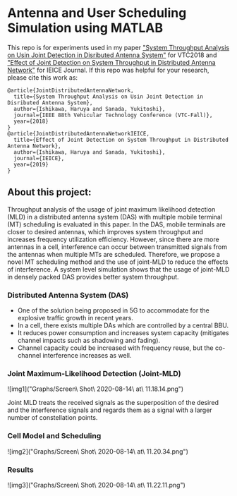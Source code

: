 # Antenna and User Scheduling Simulation using MATLAB

This repo is for experiments used in my paper ["System Throughput Analysis on Usin Joint Detection in Disributed Antenna System"](https://ieeexplore.ieee.org/document/8690889) for VTC2018 and ["Effect of Joint Detection on System Throughput in Distributed Antenna Network"](https://www.jstage.jst.go.jp/article/transcom/E102.B/3/E102.B_2018EBP3077/_article) for IEICE Journal.
If this repo was helpful for your research, please cite this work as:
```
@article{JointDistributedAntennaNetwork,
  title={System Throughput Analysis on Usin Joint Detection in Disributed Antenna System},
  author={Ishikawa, Haruya and Sanada, Yukitoshi},
  journal={IEEE 88th Vehicular Technology Conference (VTC-Fall)},
  year={2018}
}
@article{JointDistributedAntennaNetworkIEICE,
  title={Effect of Joint Detection on System Throughput in Distributed Antenna Network},
  author={Ishikawa, Haruya and Sanada, Yukitoshi},
  journal={IEICE},
  year={2019}
}
```

## About this project:

Throughput analysis of the usage of joint maximum likelihood detection (MLD) in a distributed antenna system (DAS) with multiple mobile terminal (MT) scheduling is evaluated in this paper. In the DAS, mobile terminals are closer to desired antennas, which improves system throughput and increases frequency utilization efficiency. However, since there are more antennas in a cell, interference can occur between transmitted signals from the antennas when multiple MTs are scheduled. Therefore, we propose a novel MT scheduling method and the use of joint-MLD to reduce the effects of interference. A system level simulation shows that the usage of joint-MLD in densely packed DAS provides better system throughput. 

### Distributed Antenna System (DAS)

- One of the solution being proposed in 5G to accommodate for the explosive traffic growth in recent years.
- In a cell, there exists multiple DAs which are controlled by a central BBU.
- It reduces power consumption and increases system capacity (mitigates channel impacts such as shadowing and fading).
- Channel capacity could be increased with frequency reuse, but the co-channel interference increases as well.

### Joint Maximum-Likelihood Detection (Joint-MLD)

![img1]("Graphs/Screen\ Shot\ 2020-08-14\ at\ 11.18.14.png")

Joint MLD treats the received signals as the superposition of the desired and the interference signals and regards them as a signal with a larger number of constellation points.

### Cell Model and Scheduling

![img2]("Graphs/Screen\ Shot\ 2020-08-14\ at\ 11.20.34.png")


### Results

![img3]("Graphs/Screen\ Shot\ 2020-08-14\ at\ 11.22.11.png")

